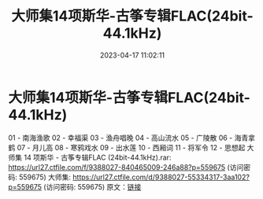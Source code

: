 ﻿---
title: 大师集14项斯华-古筝专辑FLAC(24bit-44.1kHz)
date: 2023-04-17 11:02:11
categories: 古典音乐、新世纪、纯音雅乐
tags: 纯音雅乐
---
# 大师集14项斯华-古筝专辑FLAC(24bit-44.1kHz)

01 - 南海渔歌
02 - 幸福渠
03 - 渔舟唱晚
04 - 高山流水
05 - 广陵散
06 - 海青拿鹤
07 - 月儿高
08 - 寒鸦戏水
09 - 出水莲
10 - 西厢词
11 - 将军令
12 - 思想起
大师集 14 项斯华 - 古筝专辑FLAC (24bit-44.1kHz).rar: https://url27.ctfile.com/f/9388027-840465009-246a88?p=559675
(访问密码: 559675)
大师集: https://url27.ctfile.com/d/9388027-55334317-3aa102?p=559675
(访问密码: 559675)
原文：[链接](https://blog.sina.com.cn/s/blog_1647c7e76010311h9.html)